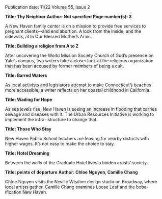 Publication date: 11/22
Volume 55, Issue 2

**Title: Thy Neighbor**
**Author: Not specified**
**Page number(s): 3**

A New Haven family center is on a mission to provide free 
services to pregnant clients—and end abortion. A look from 
the inside, and the sidewalk, at In Our Blessed Mother’s 
Arms.


**Title: Building a religion from A to Z**

After uncovering the World Mission Society Church of God’s 
presence on Yale’s campus, two writers take a closer look at 
the religious organization that has been accused by former 
members of being a cult.


**Title: Barred Waters**

As local activists and legislators attempt to make 
Connecticut’s beaches more accessible, a writer reflects on
her coastal childhood in California.


**Title: Wading for Hope**

As sea levels rise, New Haven is seeing an increase in
flooding that carries sewage and diseases with it. The Urban 
Resources Initiative is working to implement the infra-
structure to change that.


**Title: Those Who Stay**

New Haven Public School teachers are leaving for nearby 
districts with higher wages. It’s not easy to make the choice
to stay.


**Title: Hotel Dreaming**

Between the walls of the Graduate Hotel lives a hidden artists’ society.


**Title: points of departure**
**Author: Chloe Nguyen, Camille Chang**

Chloe Nguyen visits the Neville Wisdom design studio on 
Broadway, where local artists gather. Camille Chang
examines Loose Leaf and the boba-ification New Haven.